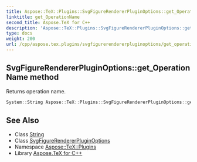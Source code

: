 ```yaml
---
title: Aspose::TeX::Plugins::SvgFigureRendererPluginOptions::get_OperationName method
linktitle: get_OperationName
second_title: Aspose.TeX for C++
description: 'Aspose::TeX::Plugins::SvgFigureRendererPluginOptions::get_OperationName method. Returns operation name in C++.'
type: docs
weight: 200
url: /cpp/aspose.tex.plugins/svgfigurerendererpluginoptions/get_operationname/
---
```

## SvgFigureRendererPluginOptions::get_OperationName method


Returns operation name.

```cpp
System::String Aspose::TeX::Plugins::SvgFigureRendererPluginOptions::get_OperationName() override
```

## See Also

* Class [String](../../../system/string/)
* Class [SvgFigureRendererPluginOptions](../)
* Namespace [Aspose::TeX::Plugins](../../)
* Library [Aspose.TeX for C++](../../../)
